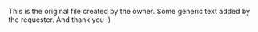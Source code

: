This is the original file created by the owner.
Some generic text added by the requester. And thank you :)
